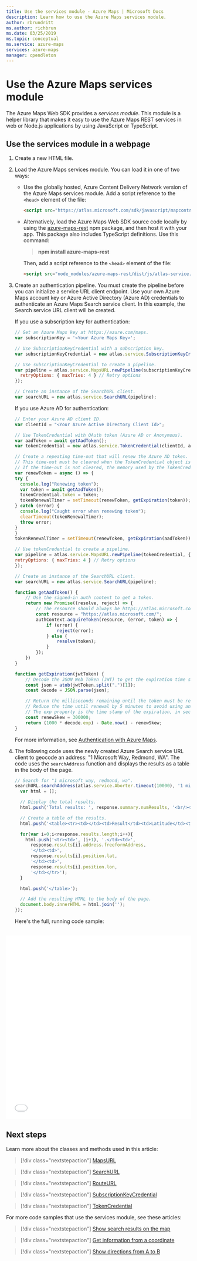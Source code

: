 ```yaml
---
title: Use the services module - Azure Maps | Microsoft Docs
description: Learn how to use the Azure Maps services module.
author: rbrundritt
ms.author: richbrun
ms.date: 03/25/2019
ms.topic: conceptual
ms.service: azure-maps
services: azure-maps
manager: cpendleton
---
```


# Use the Azure Maps services module

The Azure Maps Web SDK provides a *services module*. This module is a helper library that makes it easy to use the Azure Maps REST services in web or Node.js applications by using JavaScript or TypeScript.

## Use the services module in a webpage

1. Create a new HTML file.
1. Load the Azure Maps services module. You can load it in one of two ways:
    - Use the globally hosted, Azure Content Delivery Network version of the Azure Maps services module. Add a script reference to the `<head>` element of the file:

        ```html
        <script src="https://atlas.microsoft.com/sdk/javascript/mapcontrol/2/atlas-service.min.js"></script>
        ```

    - Alternatively, load the Azure Maps Web SDK source code locally by using the [azure-maps-rest](https://www.npmjs.com/package/azure-maps-rest) npm package, and then host it with your app. This package also includes TypeScript definitions. Use this command:
    
        > **npm install azure-maps-rest**
    
        Then, add a script reference to the `<head>` element of the file:

         ```html
        <script src="node_modules/azure-maps-rest/dist/js/atlas-service.min.js"></script>
         ```

1. Create an authentication pipeline. You must create the pipeline before you can initialize a service URL client endpoint. Use your own Azure Maps account key or Azure Active Directory (Azure AD) credentials to authenticate an Azure Maps Search service client. In this example, the Search service URL client will be created. 

    If you use a subscription key for authentication:

    ```javascript
    // Get an Azure Maps key at https://azure.com/maps.
    var subscriptionKey = '<Your Azure Maps Key>';

    // Use SubscriptionKeyCredential with a subscription key.
    var subscriptionKeyCredential = new atlas.service.SubscriptionKeyCredential(subscriptionKey);

    // Use subscriptionKeyCredential to create a pipeline.
    var pipeline = atlas.service.MapsURL.newPipeline(subscriptionKeyCredential, {
      retryOptions: { maxTries: 4 } // Retry options
    });

    // Create an instance of the SearchURL client.
    var searchURL = new atlas.service.SearchURL(pipeline);
    ```

    If you use Azure AD for authentication:

    ```javascript
    // Enter your Azure AD client ID.
    var clientId = "<Your Azure Active Directory Client Id>";

    // Use TokenCredential with OAuth token (Azure AD or Anonymous).
    var aadToken = await getAadToken();
    var tokenCredential = new atlas.service.TokenCredential(clientId, aadToken);

    // Create a repeating time-out that will renew the Azure AD token.
    // This time-out must be cleared when the TokenCredential object is no longer needed.
    // If the time-out is not cleared, the memory used by the TokenCredential will never be reclaimed.
    var renewToken = async () => {
    try {
      console.log("Renewing token");
      var token = await getAadToken();
      tokenCredential.token = token;
      tokenRenewalTimer = setTimeout(renewToken, getExpiration(token));
    } catch (error) {
      console.log("Caught error when renewing token");
      clearTimeout(tokenRenewalTimer);
      throw error;
    }
    }
    tokenRenewalTimer = setTimeout(renewToken, getExpiration(aadToken));

    // Use tokenCredential to create a pipeline.
    var pipeline = atlas.service.MapsURL.newPipeline(tokenCredential, {
    retryOptions: { maxTries: 4 } // Retry options
    });

    // Create an instance of the SearchURL client.
    var searchURL = new atlas.service.SearchURL(pipeline);

    function getAadToken() {
        // Use the signed-in auth context to get a token.
        return new Promise((resolve, reject) => {
            // The resource should always be https://atlas.microsoft.com/.
            const resource = "https://atlas.microsoft.com/";
            authContext.acquireToken(resource, (error, token) => {
                if (error) {
                    reject(error);
                } else {
                    resolve(token);
                }
            });
        })
    }

    function getExpiration(jwtToken) {
        // Decode the JSON Web Token (JWT) to get the expiration time stamp.
        const json = atob(jwtToken.split(".")[1]);
        const decode = JSON.parse(json);

        // Return the milliseconds remaining until the token must be renewed.
        // Reduce the time until renewal by 5 minutes to avoid using an expired token.
        // The exp property is the time stamp of the expiration, in seconds.
        const renewSkew = 300000;
        return (1000 * decode.exp) - Date.now() - renewSkew;
    }
    ```

    For more information, see [Authentication with Azure Maps](azure-maps-authentication.md).

1. The following code uses the newly created Azure Search service URL client to geocode an address: "1 Microsoft Way, Redmond, WA". The code uses the `searchAddress` function and displays the results as a table in the body of the page.

    ```javascript
    // Search for "1 microsoft way, redmond, wa".
    searchURL.searchAddress(atlas.service.Aborter.timeout(10000), '1 microsoft way, redmond, wa').then(response => {
      var html = [];

      // Display the total results.
      html.push('Total results: ', response.summary.numResults, '<br/><br/>');

      // Create a table of the results.
      html.push('<table><tr><td></td><td>Result</td><td>Latitude</td><td>Longitude</td></tr>');

      for(var i=0;i<response.results.length;i++){
        html.push('<tr><td>', (i+1), '.</td><td>', 
          response.results[i].address.freeformAddress, 
          '</td><td>', 
          response.results[i].position.lat,
          '</td><td>', 
          response.results[i].position.lon,
          '</td></tr>');
      }

      html.push('</table>');

      // Add the resulting HTML to the body of the page.
      document.body.innerHTML = html.join('');
    });
    ```

    Here's the full, running code sample:

<br/>

<iframe height="500" style="width: 100%;" scrolling="no" title="Using the Services Module" src="//codepen.io/azuremaps/embed/zbXGMR/?height=500&theme-id=0&default-tab=js,result" frameborder="no" allowtransparency="true" allowfullscreen="true">
  See the Pen <a href='https://codepen.io/azuremaps/pen/zbXGMR/'>Using the Services Module</a> by Azure Maps
  (<a href='https://codepen.io/azuremaps'>@azuremaps</a>) on <a href='https://codepen.io'>CodePen</a>.
</iframe>

## Next steps

Learn more about the classes and methods used in this article:

> [!div class="nextstepaction"]
> [MapsURL](https://docs.microsoft.com/javascript/api/azure-maps-rest/atlas.service.mapsurl?view=azure-iot-typescript-latest)

> [!div class="nextstepaction"]
> [SearchURL](https://docs.microsoft.com/javascript/api/azure-maps-rest/atlas.service.searchurl?view=azure-iot-typescript-latest)

> [!div class="nextstepaction"]
> [RouteURL](https://docs.microsoft.com/javascript/api/azure-maps-rest/atlas.service.routeurl?view=azure-iot-typescript-latest)

> [!div class="nextstepaction"]
> [SubscriptionKeyCredential](https://docs.microsoft.com/javascript/api/azure-maps-rest/atlas.service.subscriptionkeycredential?view=azure-iot-typescript-latest)

> [!div class="nextstepaction"]
> [TokenCredential](https://docs.microsoft.com/javascript/api/azure-maps-rest/atlas.service.tokencredential?view=azure-iot-typescript-latest)

For more code samples that use the services module, see these articles:

> [!div class="nextstepaction"]
> [Show search results on the map](./map-search-location.md)

> [!div class="nextstepaction"]
> [Get information from a coordinate](./map-get-information-from-coordinate.md)

> [!div class="nextstepaction"]
> [Show directions from A to B](./map-route.md)
